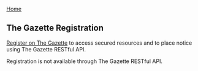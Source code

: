 [Home](../home.md)
## The Gazette Registration

[Register on The Gazette](https://www.thegazette.co.uk/my-gazette/account?register=true) to access secured resources and to place notice using The Gazette RESTful API.

Registration is not available through The Gazette RESTful API.
